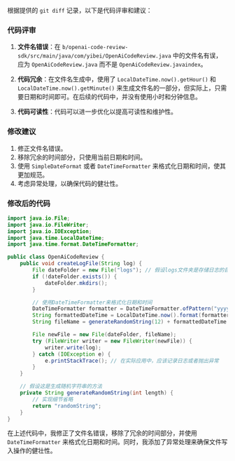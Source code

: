 根据提供的 `git diff` 记录，以下是代码评审和建议：

### 代码评审

1. **文件名错误**：在 `b/openai-code-review-sdk/src/main/java/com/yibei/OpenAiCodeReview.java` 中的文件名有误，应为 `OpenAiCodeReview.java` 而不是 `OpenAiCodeReview.javaindex`。

2. **代码冗余**：在文件名生成中，使用了 `LocalDateTime.now().getHour()` 和 `LocalDateTime.now().getMinute()` 来生成文件名的一部分，但实际上，只需要日期和时间即可。在后续的代码中，并没有使用小时和分钟信息。

3. **代码可读性**：代码可以进一步优化以提高可读性和维护性。

### 修改建议

1. 修正文件名错误。
2. 移除冗余的时间部分，只使用当前日期和时间。
3. 使用 `SimpleDateFormat` 或者 `DateTimeFormatter` 来格式化日期和时间，使其更加规范。
4. 考虑异常处理，以确保代码的健壮性。

### 修改后的代码

```java
import java.io.File;
import java.io.FileWriter;
import java.io.IOException;
import java.time.LocalDateTime;
import java.time.format.DateTimeFormatter;

public class OpenAiCodeReview {
    public void createLogFile(String log) {
        File dateFolder = new File("logs"); // 假设logs文件夹是存储日志的目录
        if (!dateFolder.exists()) {
            dateFolder.mkdirs();
        }

        // 使用DateTimeFormatter来格式化日期和时间
        DateTimeFormatter formatter = DateTimeFormatter.ofPattern("yyyyMMddHHmmss");
        String formattedDateTime = LocalDateTime.now().format(formatter);
        String fileName = generateRandomString(12) + formattedDateTime + ".md";

        File newFile = new File(dateFolder, fileName);
        try (FileWriter writer = new FileWriter(newFile)) {
            writer.write(log);
        } catch (IOException e) {
            e.printStackTrace(); // 在实际应用中，应该记录日志或者抛出异常
        }
    }

    // 假设这是生成随机字符串的方法
    private String generateRandomString(int length) {
        // 实现细节省略
        return "randomString";
    }
}
```

在上述代码中，我修正了文件名错误，移除了冗余的时间部分，并使用 `DateTimeFormatter` 来格式化日期和时间。同时，我添加了异常处理来确保文件写入操作的健壮性。